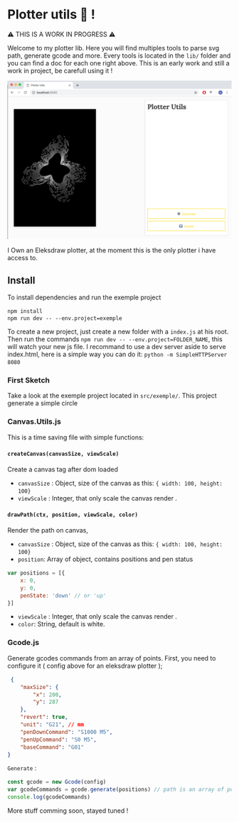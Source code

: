 # Plotter utils 🐝 !
⚠️ THIS IS A WORK IN PROGRESS  ⚠️

Welcome to my plotter lib. Here you will find multiples tools to parse svg path, generate gcode and more. 
Every tools is located in the `lib/` folder and you can find a doc for each one right above. 
This is an early work and still a work in project, be carefull using it ! 

![Interface](assets/screen.png)

I Own an Eleksdraw plotter, at the moment this is the only plotter i have access to. 

## Install 

To install dependencies and run the exemple project 
```shell
npm install 
npm run dev -- --env.project=exemple
```

To create a new project, just create a new folder with a `index.js` at his root.
Then run the commands `npm run dev -- --env.project=FOLDER_NAME`, this will watch your new js file.
I recommand to use a dev server aside to serve index.html, here is a simple way you can do it: `python -m SimpleHTTPServer 8080`

### First Sketch 
Take a look at the exemple project located in `src/exemple/`. This project generate a simple circle

### Canvas.Utils.js
This is a time saving file with simple functions:

#### `createCanvas(canvasSize, viewScale)`
Create a canvas tag after dom loaded

* `canvasSize` : Object, size of the canvas as this:  `{ width: 100, height: 100}`
* `viewScale` : Integer, that only scale the canvas render .

#### `drawPath(ctx, position, viewScale, color)`
Render the path on canvas,
* `canvasSize` : Object, size of the canvas as this:  `{ width: 100, height: 100}`
* `position`: Array of object, contains positions and pen status 
```javascript
var positions = [{
    x: 0, 
    y: 0,
    penState: 'down' // or 'up'
}]
```
* `viewScale` : Integer, that only scale the canvas render .
* `color`: String, default is white.

### Gcode.js

Generate gcodes commands from an array of points. First, you need to configure it ( config above for an eleksdraw plotter );
```json
 {
	"maxSize": {
		"x": 200,
		"y": 287
	},
	"revert": true,
	"unit": "G21", // mm
	"penDownCommand": "S1000 M5",
	"penUpCommand": "S0 M5",
	"baseCommand": "G01"
}
``` 

`Generate` :
```javascript
const gcode = new Gcode(config)
var gcodeCommands = gcode.generate(positions) // path is an array of position and pen status
console.log(gcodeCommands) 
```

More stuff comming soon, stayed tuned ! 

